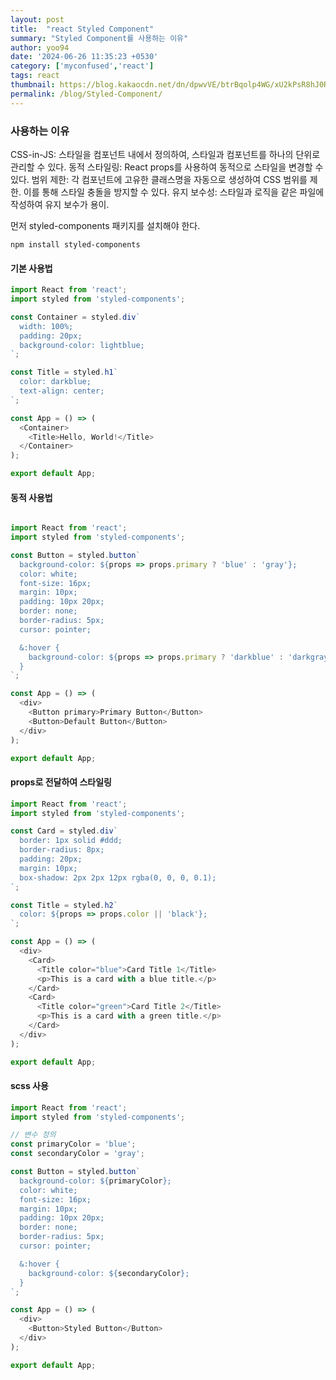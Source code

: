 ```yaml
---
layout: post
title:  "react Styled Component"
summary: "Styled Component를 사용하는 이유"
author: yoo94
date: '2024-06-26 11:35:23 +0530'
category: ['myconfused','react']
tags: react
thumbnail: https://blog.kakaocdn.net/dn/dpwvVE/btrBqolp4WG/xU2kPsR8hJ0Rpx9B1LSoZ1/img.png
permalink: /blog/Styled-Component/
---
```

### 사용하는 이유
CSS-in-JS: 스타일을 컴포넌트 내에서 정의하여, 스타일과 컴포넌트를 하나의 단위로 관리할 수 있다.
동적 스타일링: React props를 사용하여 동적으로 스타일을 변경할 수 있다.
범위 제한: 각 컴포넌트에 고유한 클래스명을 자동으로 생성하여 CSS 범위를 제한. 이를 통해 스타일 충돌을 방지할 수 있다.
유지 보수성: 스타일과 로직을 같은 파일에 작성하여 유지 보수가 용이.

먼저 styled-components 패키지를 설치해야 한다.

```
npm install styled-components
```

#### 기본 사용법
```javascript
import React from 'react';
import styled from 'styled-components';

const Container = styled.div`
  width: 100%;
  padding: 20px;
  background-color: lightblue;
`;

const Title = styled.h1`
  color: darkblue;
  text-align: center;
`;

const App = () => (
  <Container>
    <Title>Hello, World!</Title>
  </Container>
);

export default App;
```
#### 동적 사용법
```javascript

import React from 'react';
import styled from 'styled-components';

const Button = styled.button`
  background-color: ${props => props.primary ? 'blue' : 'gray'};
  color: white;
  font-size: 16px;
  margin: 10px;
  padding: 10px 20px;
  border: none;
  border-radius: 5px;
  cursor: pointer;

  &:hover {
    background-color: ${props => props.primary ? 'darkblue' : 'darkgray'};
  }
`;

const App = () => (
  <div>
    <Button primary>Primary Button</Button>
    <Button>Default Button</Button>
  </div>
);

export default App;
```
#### props로 전달하여 스타일링

```javascript
import React from 'react';
import styled from 'styled-components';

const Card = styled.div`
  border: 1px solid #ddd;
  border-radius: 8px;
  padding: 20px;
  margin: 10px;
  box-shadow: 2px 2px 12px rgba(0, 0, 0, 0.1);
`;

const Title = styled.h2`
  color: ${props => props.color || 'black'};
`;

const App = () => (
  <div>
    <Card>
      <Title color="blue">Card Title 1</Title>
      <p>This is a card with a blue title.</p>
    </Card>
    <Card>
      <Title color="green">Card Title 2</Title>
      <p>This is a card with a green title.</p>
    </Card>
  </div>
);

export default App;

```
#### scss 사용

```javascript
import React from 'react';
import styled from 'styled-components';

// 변수 정의
const primaryColor = 'blue';
const secondaryColor = 'gray';

const Button = styled.button`
  background-color: ${primaryColor};
  color: white;
  font-size: 16px;
  margin: 10px;
  padding: 10px 20px;
  border: none;
  border-radius: 5px;
  cursor: pointer;

  &:hover {
    background-color: ${secondaryColor};
  }
`;

const App = () => (
  <div>
    <Button>Styled Button</Button>
  </div>
);

export default App;

```
